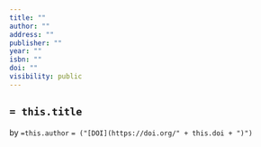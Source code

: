 ```yaml
---
title: ""
author: ""
address: ""
publisher: ""
year: ""
isbn: ""
doi: ""
visibility: public
---
```


## `= this.title`

by `=this.author`
`= ("[DOI](https://doi.org/" + this.doi + ")")`
